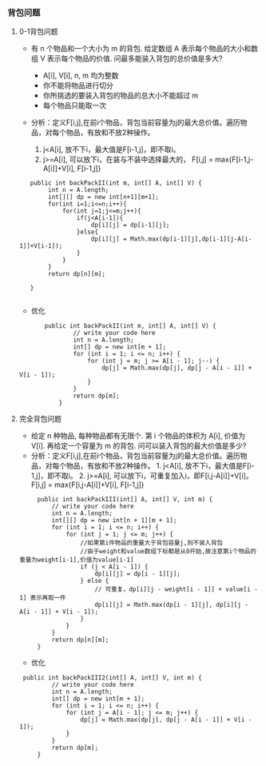 ### 背包问题

1. 0-1背包问题

    - 有 n 个物品和一个大小为 m 的背包. 给定数组 A 表示每个物品的大小和数组 V 表示每个物品的价值. 问最多能装入背包的总价值是多大?
        - A[i], V[i], n, m 均为整数
        - 你不能将物品进行切分
        - 你所挑选的要装入背包的物品的总大小不能超过 m
        - 每个物品只能取一次

    - 分析：定义F[i,j],在前i个物品，背包当前容量为j的最大总价值。遍历物品，对每个物品，有放和不放2种操作。
        1. j<A[i], 放不下i，最大值是F[i-1,j]，即不取i。
        2. j>=A[i], 可以放下i，在装与不装中选择最大的， F[i,j] = max{F[i-1,j-A[i]]+V[i], F[i-1,j]}
    ```
       public int backPackII(int m, int[] A, int[] V) {
            int n = A.length;
            int[][] dp = new int[n+1][m+1];
            for(int i=1;i<=n;i++){
                for(int j=1;j<=m;j++){
                    if(j<A[i-1]){
                        dp[i][j] = dp[i-1][j];
                    }else{
                        dp[i][j] = Math.max(dp[i-1][j],dp[i-1][j-A[i-1]]+V[i-1]);
                    }
                }
            }
            return dp[n][m];
   
       }
       
    ```
     - 优化
     ```
            public int backPackII(int m, int[] A, int[] V) {
                    // write your code here
                    int n = A.length;
                    int[] dp = new int[m + 1];
                    for (int i = 1; i <= n; i++) {
                        for (int j = m; j >= A[i - 1]; j--) {
                            dp[j] = Math.max(dp[j], dp[j - A[i - 1]] + V[i - 1]);
                        }
                    }
                    return dp[m];
                }
   
     ```
2. 完全背包问题
    - 给定 n 种物品, 每种物品都有无限个. 第 i 个物品的体积为 A[i], 价值为 V[i]. 再给定一个容量为 m 的背包. 问可以装入背包的最大价值是多少?
    - 分析：定义F[i,j],在前i个物品，背包当前容量为j的最大总价值。遍历物品，对每个物品，有放和不放2种操作。
            1. j<A[i], 放不下i，最大值是F[i-1,j]，即不取i。
            2. j>=A[i], 可以放下i，可重复加入i，即F[i,j-A[i]]+V[i]。 F[i,j] = max{F[i,j-A[i]]+V[i], F[i-1,j]}
    ```
         public int backPackIII(int[] A, int[] V, int m) {
             // write your code here
             int n = A.length;
             int[][] dp = new int[n + 1][m + 1];
             for (int i = 1; i <= n; i++) {
                 for (int j = 1; j <= m; j++) {
                     //如果第i件物品的重量大于背包容量j,则不装入背包
                     //由于weight和value数组下标都是从0开始,故注意第i个物品的重量为weight[i-1],价值为value[i-1]
                     if (j < A[i - 1]) {
                         dp[i][j] = dp[i - 1][j];
                     } else {
                         // 可重复，dp[i][j - weight[i - 1]] + value[i - 1] 表示再取一件
                         dp[i][j] = Math.max(dp[i - 1][j], dp[i][j - A[i - 1]] + V[i - 1]);
                     }
                 }
             }
             return dp[n][m];
         }
    ```
    - 优化
    ```
     public int backPackIII2(int[] A, int[] V, int m) {
             // write your code here
             int n = A.length;
             int[] dp = new int[m + 1];
             for (int i = 1; i <= n; i++) {
                 for (int j = A[i - 1]; j <= m; j++) {
                     dp[j] = Math.max(dp[j], dp[j - A[i - 1]] + V[i - 1]);
                 }
             }
             return dp[m];
         }
    ```